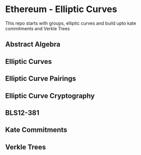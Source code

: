 # Ethereum - Elliptic Curves
This repo starts with groups, elliptic curves and build upto kate commitments and Verkle Trees

## Abstract Algebra

## Elliptic Curves

## Elliptic Curve Pairings

## Elliptic Curve Cryptography

## BLS12-381

## Kate Commitments

## Verkle Trees
